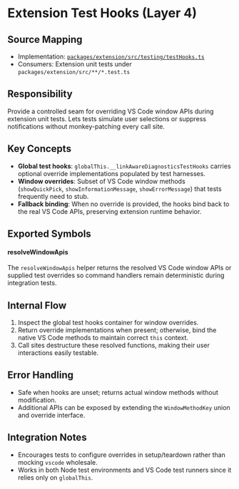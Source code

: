 # Extension Test Hooks (Layer 4)

## Source Mapping
- Implementation: [`packages/extension/src/testing/testHooks.ts`](../../../packages/extension/src/testing/testHooks.ts)
- Consumers: Extension unit tests under `packages/extension/src/**/*.test.ts`

## Responsibility
Provide a controlled seam for overriding VS Code window APIs during extension unit tests. Lets tests simulate user selections or suppress notifications without monkey-patching every call site.

## Key Concepts
- **Global test hooks**: `globalThis.__linkAwareDiagnosticsTestHooks` carries optional override implementations populated by test harnesses.
- **Window overrides**: Subset of VS Code window methods (`showQuickPick`, `showInformationMessage`, `showErrorMessage`) that tests frequently need to stub.
- **Fallback binding**: When no override is provided, the hooks bind back to the real VS Code APIs, preserving extension runtime behavior.

## Exported Symbols

#### resolveWindowApis
The `resolveWindowApis` helper returns the resolved VS Code window APIs or supplied test overrides so command handlers remain deterministic during integration tests.

## Internal Flow
1. Inspect the global test hooks container for window overrides.
2. Return override implementations when present; otherwise, bind the native VS Code methods to maintain correct `this` context.
3. Call sites destructure these resolved functions, making their user interactions easily testable.

## Error Handling
- Safe when hooks are unset; returns actual window methods without modification.
- Additional APIs can be exposed by extending the `WindowMethodKey` union and override interface.

## Integration Notes
- Encourages tests to configure overrides in setup/teardown rather than mocking `vscode` wholesale.
- Works in both Node test environments and VS Code test runners since it relies only on `globalThis`.
